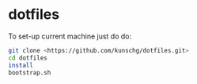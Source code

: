 # dotfiles

To set-up current machine just do do:

```sh
git clone <https://github.com/kunschg/dotfiles.git>
cd dotfiles
install
bootstrap.sh
```
